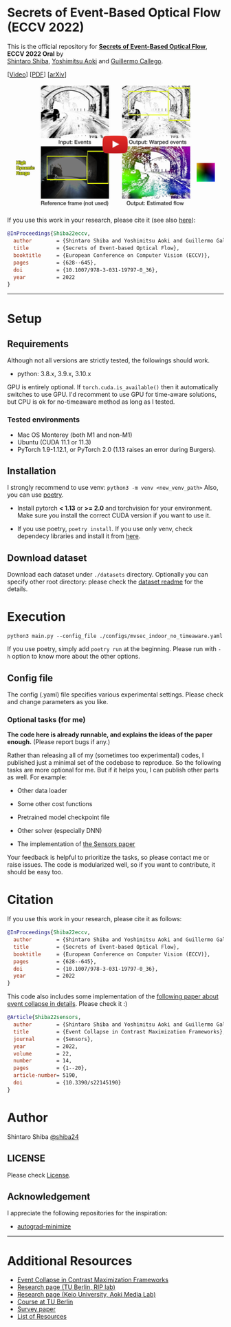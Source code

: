 # Secrets of Event-Based Optical Flow (ECCV 2022)

This is the official repository for [**Secrets of Event-Based Optical Flow**](https://arxiv.org/abs/2207.10022), **ECCV 2022 Oral** by  
[Shintaro Shiba](http://shibashintaro.com/), [Yoshimitsu Aoki](https://aoki-medialab.jp/aokiyoshimitsu-en/) and [Guillermo Callego](https://sites.google.com/view/guillermogallego).

 <!-- - [Paper]() -->
[[Video](https://youtu.be/nUb2ZRPdbWk)] [[PDF](https://link.springer.com/chapter/10.1007/978-3-031-19797-0_36)]
 [[arXiv](https://arxiv.org/pdf/2207.10022)]

[![Secrets of Event-Based Optical Flow](docs/img/secretsevflow_eccv22.jpg)](https://youtu.be/nUb2ZRPdbWk)


If you use this work in your research, please cite it (see also [here](#citation)):

```bibtex
@InProceedings{Shiba22eccv,
  author        = {Shintaro Shiba and Yoshimitsu Aoki and Guillermo Gallego},
  title         = {Secrets of Event-based Optical Flow},
  booktitle     = {European Conference on Computer Vision (ECCV)},
  pages         = {628--645},
  doi           = {10.1007/978-3-031-19797-0_36},
  year          = 2022
}
```

-------
# Setup

## Requirements

Although not all versions are strictly tested, the followings should work.

- python: 3.8.x, 3.9.x, 3.10.x

GPU is entirely optional.
If `torch.cuda.is_available()` then it automatically switches to use GPU.
I'd recomment to use GPU for time-aware solutions, but CPU is ok for no-timeaware method as long as I tested.

### Tested environments

- Mac OS Monterey (both M1 and non-M1)
- Ubuntu (CUDA 11.1 or 11.3)
- PyTorch 1.9-1.12.1, or PyTorch 2.0 (1.13 raises an error during Burgers).

## Installation

I strongly recommend to use venv: `python3 -m venv <new_venv_path>`
Also, you can use [poetry]().

- Install pytorch **< 1.13** or **>= 2.0** and torchvision for your environment. Make sure you install the correct CUDA version if you want to use it.

- If you use poetry, `poetry install`. If you use only venv, check dependecy libraries and install it from [here](./pyproject.toml).

## Download dataset

Download each dataset under `./datasets` directory.
Optionally you can specify other root directory:
please check the [dataset readme](./datasets/README.md) for the details.

# Execution

```shell
python3 main.py --config_file ./configs/mvsec_indoor_no_timeaware.yaml
```

If you use poetry, simply add `poetry run` at the beginning.
Please run with `-h` option to know more about the other options.

## Config file

The config (.yaml) file specifies various experimental settings.
Please check and change parameters as you like.

### Optional tasks (for me)

**The code here is already runnable, and explains the ideas of the paper enough.** (Please report bugs if any.)

Rather than releasing all of my (sometimes too experimental) codes,
I published just a minimal set of the codebase to reproduce.
So the following tasks are more optional for me.
But if it helps you, I can publish other parts as well. For example:

 - Other data loader

 - Some other cost functions

 - Pretrained model checkpoint file

 - Other solver (especially DNN)

 - The implementation of [the Sensors paper]((https://www.mdpi.com/1424-8220/22/14/5190))

Your feedback is helpful to prioritize the tasks, so please contact me or raise issues.
The code is modularized well, so if you want to contribute, it should be easy too.

# Citation

If you use this work in your research, please cite it as follows:

```bibtex
@InProceedings{Shiba22eccv,
  author        = {Shintaro Shiba and Yoshimitsu Aoki and Guillermo Gallego},
  title         = {Secrets of Event-based Optical Flow},
  booktitle     = {European Conference on Computer Vision (ECCV)},
  pages         = {628--645},
  doi           = {10.1007/978-3-031-19797-0_36},
  year          = 2022
}
```

This code also includes some implementation of the [following paper about event collapse in details](https://www.mdpi.com/1424-8220/22/14/5190).
Please check it :)

```bibtex
@Article{Shiba22sensors,
  author        = {Shintaro Shiba and Yoshimitsu Aoki and Guillermo Gallego},
  title         = {Event Collapse in Contrast Maximization Frameworks},
  journal       = {Sensors},
  year          = 2022,
  volume        = 22,
  number        = 14,
  pages         = {1--20},
  article-number= 5190,
  doi           = {10.3390/s22145190}
}
```

# Author

Shintaro Shiba [@shiba24](https://github.com/shiba24)

## LICENSE

Please check [License](./LICENSE).

## Acknowledgement

I appreciate the following repositories for the inspiration:

- [autograd-minimize](https://github.com/brunorigal/autograd-minimize)

-------
# Additional Resources

* [Event Collapse in Contrast Maximization Frameworks](https://github.com/tub-rip/event_collapse)
* [Research page (TU Berlin, RIP lab)](https://sites.google.com/view/guillermogallego/research/event-based-vision)
* [Research page (Keio University, Aoki Media Lab)](https://aoki-medialab.jp/home-en/)
* [Course at TU Berlin](https://sites.google.com/view/guillermogallego/teaching/event-based-robot-vision)
* [Survey paper](http://rpg.ifi.uzh.ch/docs/EventVisionSurvey.pdf)
* [List of Resources](https://github.com/uzh-rpg/event-based_vision_resources)

